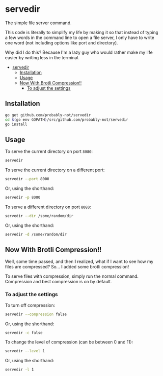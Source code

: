 # servedir

The simple file server command.

This code is literally to simplify my life by making it so that instead of typing a few words in the command line to open a file server, I only have to write one word (not including options like port and directory).

Why did I do this? Because I'm a lazy guy who would rather make my life easier by writing less in the terminal.

- [servedir](#servedir)
  - [Installation](#installation)
  - [Usage](#usage)
  - [Now With Brotli Compression!!](#now-with-brotli-compression)
    - [To adjust the settings](#to-adjust-the-settings)
## Installation

```bash
go get github.com/probably-not/servedir
cd $(go env GOPATH)/src/github.com/probably-not/servedir
go install
```

## Usage

To serve the current directory on port `8080`:
```bash
servedir
```

To serve the current directory on a different port:
```bash
servedir --port 8000
```

Or, using the shorthand:
```bash
servedir -p 8000
```

To serve a different directory on port `8080`:
```bash
servedir --dir /some/random/dir
```

Or, using the shorthand:
```bash
servedir -d /some/random/dir
```

## Now With Brotli Compression!!

Well, some time passed, and then I realized, what if I want to see how my files are compressed? So... I added some brotli compression!

To serve files with compression, simply run the normal command. Compression and best compression is on by default.

### To adjust the settings

To turn off compression:
```bash
servedir --compression false
```

Or, using the shorthand:
```bash
servedir -c false
```

To change the level of compression (can be between 0 and 11):
```bash
servedir --level 1
```

Or, using the shorthand:
```bash
servedir -l 1
```
